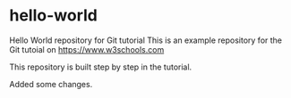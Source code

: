 # hello-world
Hello World repository for Git tutorial
This is an example repository for the Git tutoial on https://www.w3schools.com

This repository is built step by step in the tutorial.

Added some changes.
